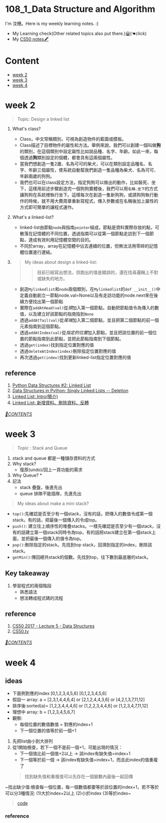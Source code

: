 # 108_1_Data Structure and Algorithm
I'm 汶穗。Here is my weekly learning notes. :)
  * My Learning check(Other related topics also put there.)[😀](https://hackmd.io/PFMjkciiRYuTuaYk77Be8Q?both)(☚click)
  * My [CS50 notes🖋](https://github.com/okpersist/CS50/tree/master/2013fall)

# Content
- [week 2](#week-2)
- [week 3](#week-3)
- [week 4](#week-4)

# week 2
 > Topic: Design a linked list

1. What's class?
    * Class，中文常稱類別，可視為創造物件的藍圖或模板。
    * Class描述了目標物件的屬性和方法。舉例來說，我們可以創建一個叫做**狗**的類別，在這個類別中設定屬性比如說品種、名字、年齡。如此一來，每個透過**狗**類別設定的個體，都會具有這兩個屬性。
    * 當我們想創造一隻2歲、名為可可的柴犬，可以在類別設定品種名、名字、年齡三個屬性，使系統自動幫我們創造一隻品種為柴犬、名為可可、年齡兩歲的狗狗。
    * 我們也可以在class設定方法，指定狗狗可以做出的動作，比如裝死、坐下，這樣用前述步驟創造完一個狗狗實體後，我們可以用`名稱.坐下`的方式讓狗狗在系統裡執行坐下。這樣每次在創造一隻新狗狗，或請狗狗執行動作的時候，就不用大費周章重新寫程式，傳入參數或在名稱後加上屬性的方式即可簡單的讓程式運作。

2. What's a linked-list?
   * linked-list由節點`node`與指南`pointer`組成，節點是資料實際存放的點，可散落在記憶體的不同位置，透過指南可以從第一個節點走訪到下一個節點，達成有效利用記憶體空間的目的。
   * 不同於array，array在記憶體中佔去連續的位置，但無法活用零碎的記憶體位置進行連結。
 
3. > My ideas about design a linked-list:
   >> 目前已經寫出想法，但跑出的值是錯誤的，還在找尋邏輯上不對或缺失的地方。
   * 創造`Mylinkedlist`和`node`兩個類別，在`Mylinkedlist`的`def __init__()`中定義自動創立一節點node.val=None以及有走訪功能的node.next來在後續方便找出第一個節點
   * 實際在`addAtHead(val)`從*頭*加入第一個節點，自動把節點值令為傳入的數值，以及建立好該節點的指南指到`None`
   * 透過`addAtTail(val)`從*尾端*加入第二個節點，並且把第二個節點的前一個元素指南到這個節點。
   * 透過`addAtIndex(val)`從*指定的位置*加入節點，並且把該位置的前一個位置的節點指南到此節點，並把此節點指南到下個節點。
   * 透過`get(index)`找到指定位置對應的值
   * 透過`deleteAtIndex(index)`刪除指定位置對應的值
   * 再次透過`get(index)`找到更新linked-list指定位置對應的值

## reference
1. [Python Data Structures #2: Linked List](https://www.youtube.com/watch?v=JlMyYuY1aXU&t=610s)
2. [Data Structures in Python: Singly Linked Lists -- Deletion](https://www.youtube.com/watch?v=gXY_2wsQf3A)
3. [Linked List: Intro(簡介)](http://alrightchiu.github.io/SecondRound/linked-list-introjian-jie.html)
4. [Linked List: 新增資料、刪除資料、反轉](http://alrightchiu.github.io/SecondRound/linked-list-xin-zeng-zi-liao-shan-chu-zi-liao-fan-zhuan.html#series)

###### [🔗CONTENTS](#content)

# week 3
 > Topic : Stack and Queue

1. stack and queue 都是一種儲存資料的方式
2. Why stack?
   * 復原(undo)/回上一頁功能的需求
3. Why Queue?
   * 
4. 記法
   * stack 疊盤，後進先出
   * queue 排隊不能插隊，先進先出

> My ideas about make a mini stack?
   * `top()`:先確認是否至少有一個stack，沒有的話，把傳入的數值令成第一個stack。有的話，把最後一個傳入的令成top。
   * `push()`: 建立往上順序性的堆疊stacks。一樣先確認是否至少有一個stack，沒有的話建立第一個stack同時令為top，有的話把stack建立在第一個stack上面，並把最後一個傳入的值令為top。
   * `pop()`:刪除指定的stack。先找到top stack，回溯到指定的index，刪除該stack。
   * `getMin()`:傳回總共stack的個數。先找到top，往下數到最底層的stack。

## Key takeaway
1. 學習程式的兩個階段
   * 熟悉語法
   * 想法轉成程式碼的流程

## reference
1. [CS50 2017 - Lecture 5 - Data Structures](https://www.youtube.com/watch?v=eZQBx8YJ6Zs)
2. [CS50.tv](http://cs50.tv/2017/fall/)

###### [🔗CONTENTS](#content)

# week 4
## ideas
* 下面例對應的index [0,1,2,3,4,5,6]    [0,1,2,3,4,5,6]
* 假設一 array: a = [2,3,1,4,4,6,4] or [2,1,2,4,4,3,6] or [4,2,1,3,7,11,12]
* 排序後:sorted(a)= [1,2,3,4,4,4,6] or [1,2,2,3,4,4,6] or [1,2,3,4,7,11,12]
* 理想中 array: b = [1,2,3,4,5,6,7]
* 觀察: 
    * 每個位置的數值數值 = 對應的index+1
    * 下一個位置的值等於前一個+1

1. 先把list由小到大排列
2. 從1開始檢查，若下一個不是前一個+1，可能出現的情況：
    * 下一個值比前一個值+2以上 -> 該index有缺失值=index+1
    * 下一個等於前一個 -> 該index有缺失值=index+1，而且此index的值重複了
    > 找到缺失值和重複值可以先存在一個變數內最後一起回傳  

~找出缺少值:檢查每一個位置，每一個數值都要等於該位置的index+1，若不等於可以分3種情況: (1)大於index+2以上 (2)小於index (3)等於index~
> [code](https://github.com/okpersist/108_1_DSA/blob/master/week4/SetMismatch.py)

### reference

